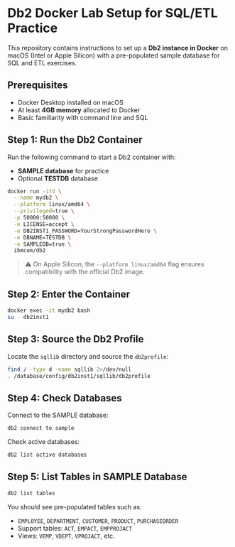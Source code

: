 # Db2 Docker Lab Setup for SQL/ETL Practice

This repository contains instructions to set up a **Db2 instance in Docker** on macOS (Intel or Apple Silicon) with a pre-populated sample database for SQL and ETL exercises.

## Prerequisites

- Docker Desktop installed on macOS
- At least **4GB memory** allocated to Docker
- Basic familiarity with command line and SQL

## Step 1: Run the Db2 Container

Run the following command to start a Db2 container with:

- **SAMPLE database** for practice
- Optional **TESTDB** database

```bash
docker run -itd \
  --name mydb2 \
  --platform linux/amd64 \
  --privileged=true \
  -p 50000:50000 \
  -e LICENSE=accept \
  -e DB2INST1_PASSWORD=YourStrongPasswordHere \
  -e DBNAME=TESTDB \
  -e SAMPLEDB=true \
  ibmcom/db2
````
> ⚠️ On Apple Silicon, the `--platform linux/amd64` flag ensures compatibility with the official Db2 image.


## Step 2: Enter the Container

```bash
docker exec -it mydb2 bash
su - db2inst1
```

## Step 3: Source the Db2 Profile

Locate the `sqllib` directory and source the `db2profile`:

```bash
find / -type d -name sqllib 2>/dev/null
. /database/config/db2inst1/sqllib/db2profile
```

## Step 4: Check Databases

Connect to the SAMPLE database:

```bash
db2 connect to sample
```

Check active databases:

```bash
db2 list active databases
```

## Step 5: List Tables in SAMPLE Database

```bash
db2 list tables
```

You should see pre-populated tables such as:

* `EMPLOYEE`, `DEPARTMENT`, `CUSTOMER`, `PRODUCT`, `PURCHASEORDER`
* Support tables: `ACT`, `EMPACT`, `EMPPROJACT`
* Views: `VEMP`, `VDEPT`, `VPROJACT`, etc.
